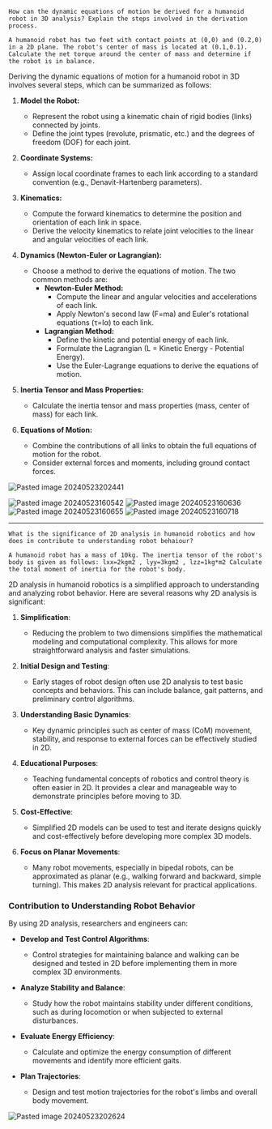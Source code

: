 ```
How can the dynamic equations of motion be derived for a humanoid robot in 3D analysis? Explain the steps involved in the derivation process.

A humanoid robot has two feet with contact points at (0,0) and (0.2,0) in a 2D plane. The robot's center of mass is located at (0.1,0.1). Calculate the net torque around the center of mass and determine if the robot is in balance. 
```

Deriving the dynamic equations of motion for a humanoid robot in 3D involves several steps, which can be summarized as follows:

1. **Model the Robot:**
    
    - Represent the robot using a kinematic chain of rigid bodies (links) connected by joints.
    - Define the joint types (revolute, prismatic, etc.) and the degrees of freedom (DOF) for each joint.
2. **Coordinate Systems:**
    
    - Assign local coordinate frames to each link according to a standard convention (e.g., Denavit-Hartenberg parameters).
3. **Kinematics:**
    
    - Compute the forward kinematics to determine the position and orientation of each link in space.
    - Derive the velocity kinematics to relate joint velocities to the linear and angular velocities of each link.
4. **Dynamics (Newton-Euler or Lagrangian):**
    
    - Choose a method to derive the equations of motion. The two common methods are:
        - **Newton-Euler Method:**
            - Compute the linear and angular velocities and accelerations of each link.
            - Apply Newton's second law (F=ma) and Euler's rotational equations (τ=Iα) to each link.
        - **Lagrangian Method:**
            - Define the kinetic and potential energy of each link.
            - Formulate the Lagrangian (L = Kinetic Energy - Potential Energy).
            - Use the Euler-Lagrange equations to derive the equations of motion.
5. **Inertia Tensor and Mass Properties:**
    
    - Calculate the inertia tensor and mass properties (mass, center of mass) for each link.
6. **Equations of Motion:**
    
    - Combine the contributions of all links to obtain the full equations of motion for the robot.
    - Consider external forces and moments, including ground contact forces.

![Pasted image 20240523202441](Pasted%20image%2020240523202441.png)

![Pasted image 20240523160542](Pasted%20image%2020240523160542.png)
![Pasted image 20240523160636](Pasted%20image%2020240523160636.png)
![Pasted image 20240523160655](Pasted%20image%2020240523160655.png)
![Pasted image 20240523160718](Pasted%20image%2020240523160718.png)


----------------

```
What is the significance of 2D analysis in humanoid robotics and how does in contribute to understanding robot behaiour? 

A humanoid robot has a mass of 10kg. The inertia tensor of the robot's body is given as follows: lxx=2kgm2 , lyy=3kgm2 , lzz=1kg*m2 Calculate the total moment of inertia for the robot's body.
```
2D analysis in humanoid robotics is a simplified approach to understanding and analyzing robot behavior. Here are several reasons why 2D analysis is significant:

1. **Simplification**:
    
    - Reducing the problem to two dimensions simplifies the mathematical modeling and computational complexity. This allows for more straightforward analysis and faster simulations.
2. **Initial Design and Testing**:
    
    - Early stages of robot design often use 2D analysis to test basic concepts and behaviors. This can include balance, gait patterns, and preliminary control algorithms.
3. **Understanding Basic Dynamics**:
    
    - Key dynamic principles such as center of mass (CoM) movement, stability, and response to external forces can be effectively studied in 2D.
4. **Educational Purposes**:
    
    - Teaching fundamental concepts of robotics and control theory is often easier in 2D. It provides a clear and manageable way to demonstrate principles before moving to 3D.
5. **Cost-Effective**:
    
    - Simplified 2D models can be used to test and iterate designs quickly and cost-effectively before developing more complex 3D models.
6. **Focus on Planar Movements**:
    
    - Many robot movements, especially in bipedal robots, can be approximated as planar (e.g., walking forward and backward, simple turning). This makes 2D analysis relevant for practical applications.
### Contribution to Understanding Robot Behavior

By using 2D analysis, researchers and engineers can:

- **Develop and Test Control Algorithms**:
    
    - Control strategies for maintaining balance and walking can be designed and tested in 2D before implementing them in more complex 3D environments.
- **Analyze Stability and Balance**:
    
    - Study how the robot maintains stability under different conditions, such as during locomotion or when subjected to external disturbances.
- **Evaluate Energy Efficiency**:
    
    - Calculate and optimize the energy consumption of different movements and identify more efficient gaits.
- **Plan Trajectories**:
    
    - Design and test motion trajectories for the robot's limbs and overall body movement.

![Pasted image 20240523202624](Pasted%20image%2020240523202624.png)





